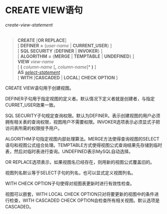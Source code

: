 # CREATE VIEW语句

###### create-view-statement
> **CREATE** [**OR REPLACE**]  
[ **DEFINER** **=** {*user-name* | **CURRENT_USER**} ]  
[ **SQL SECURITY** {**DEFINER** | **INVOKER**} ]  
[ **ALGORITHM** **=** {**MERGE** | **TEMPTABLE** | **UNDEFINED**} ]  
**VIEW** *view-name*  
[ **(** *column-name* [**,** *column-name*]\* **)** ]  
**AS** *[select-statement](select-statement.md)*  
[ **WITH** [**CASCADED** | **LOCAL**] **CHECK OPTION** ]

CREATE VIEW语句用于创建视图。

DEFINER子句用于指定视图的定义者。默认情况下定义者就是创建者，与指定CURRET_USER效果一致。

SQL SECURITY子句规定查询权限。默认为DEFINER，表示创建视图的用户必须拥有相关表的查询权限，视图用户不需要权限。INVOKER选项表示必须显式子把访问表所需的权限授予用户。

ALGORITHM子句指定视图内部处理算法。MERGE方法使得查询视图的SELECT语句和视图公式组合处理。TEMPTABLE方式使得视图公式查询结果先存储到临时表，然后对临时表进行查询。UNDEFINED表示MySQL自动选择。

OR REPLACE选项表示，如果视图名已经存在，则用新的视图公式覆盖旧的。

视图列名默认等于SELECT子句的列名，也可以显式定义视图列名。

WITH CHECK OPTION子句使得对视图表更新时进行有效性检查。

视图可以嵌套，WITH LOCAL CHECK OPTION只对将要更新的视图中的条件进行检查，WITH CASCADED CHECK OPTION会检查所有相关视图。默认选项是CASCADED。